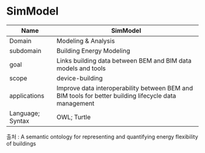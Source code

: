 # SimModel

| Name         | SimModel    |
| ------------ | --- |
| Domain       | Modeling & Analysis    |
| subdomain    | Building Energy Modeling    |
| goal         | Links building data between BEM and BIM data models and tools    |
| scope        |  device-building   |
| applications | Improve data interoperability between BEM and BIM tools for better building lifecycle data management    |
| Language; Syntax             | OWL; Turtle    |

출처 :  A semantic ontology for representing and quantifying energy flexibility of buildings